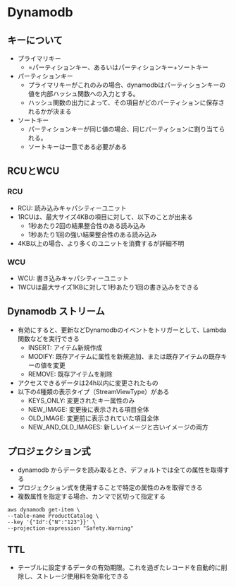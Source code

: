 # Dynamodb

## キーについて

* プライマリキー
  * =パーティションキー、あるいはパーティションキー+ソートキー
* パーティションキー
  * プライマリキーがこれのみの場合、dynamodbはパーティションキーの値を内部ハッシュ関数への入力とする。
  * ハッシュ関数の出力によって、その項目がどのパーティションに保存されるかが決まる
* ソートキー
  * パーティションキーが同じ値の場合、同じパーティションに割り当てられる。
  * ソートキーは一意である必要がある

## RCUとWCU

### RCU

* RCU: 読み込みキャパシティーユニット
* 1RCUは、最大サイズ4KBの項目に対して、以下のことが出来る
  * 1秒あたり2回の結果整合性のある読み込み
  * 1秒あたり1回の強い結果整合性のある読み込み
* 4KB以上の場合、より多くのユニットを消費するが詳細不明

### WCU

* WCU: 書き込みキャパシティーユニット
* 1WCUは最大サイズ1KBに対して1秒あたり1回の書き込みをできる

## Dynamodb ストリーム

* 有効にすると、更新などDynamodbのイベントをトリガーとして、Lambda関数などを実行できる
  * INSERT: アイテム新規作成
  * MODIFY: 既存アイテムに属性を新規追加、または既存アイテムの既存キーの値を変更
  * REMOVE: 既存アイテムを削除
* アクセスできるデータは24h以内に変更されたもの
* 以下の4種類の表示タイプ（StreamViewType）がある
  * KEYS_ONLY: 変更されたキー属性のみ
  * NEW_IMAGE: 変更後に表示される項目全体
  * OLD_IMAGE: 変更前に表示されていた項目全体
  * NEW_AND_OLD_IMAGES: 新しいイメージと古いイメージの両方

## プロジェクション式

* dynamodb からデータを読み取るとき、デフォルトでは全ての属性を取得する
* プロジェクション式を使用することで特定の属性のみを取得できる
* 複数属性を指定する場合、カンマで区切って指定する

```
aws dynamodb get-item \
--table-name ProductCatalog \
--key '{"Id":{"N":"123"}}' \
--projection-expression "Safety.Warning"
```

## TTL

* テーブルに設定するデータの有効期限。これを過ぎたレコードを自動的に削除し、ストレージ使用料を効率化できる

